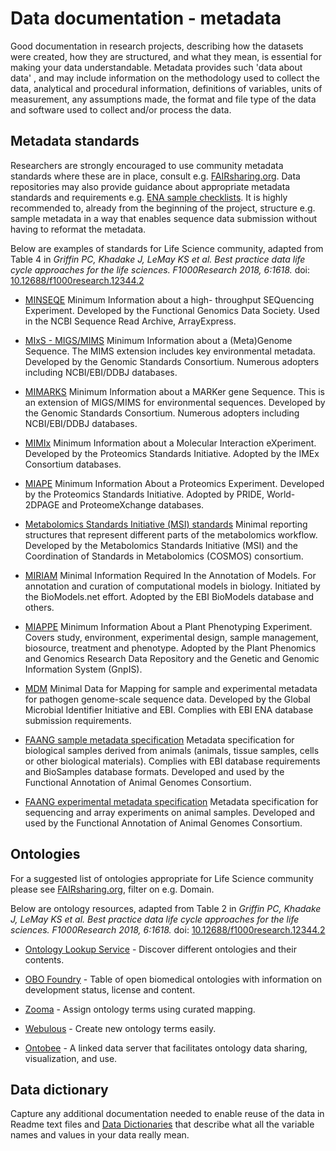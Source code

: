 # Data documentation - metadata 
Good documentation in research projects, describing how the datasets were created, how they are structured, and what they mean, is essential for making your data understandable. Metadata provides such 'data about data' , and may include information on the methodology used to collect the data, analytical and procedural information, definitions of variables, units of measurement, any assumptions made, the format and file type of the data and software used to collect and/or process the data.

## Metadata standards
Researchers are strongly encouraged to use community metadata standards where these are in place, consult e.g. [FAIRsharing.org](https://fairsharing.org/standards/?q=&selected_facets=status:Ready&selected_facets=expanded_onto_disciplines_exact:Life%20Science). Data repositories may also provide guidance about appropriate metadata standards and requirements e.g. [ENA sample checklists](https://www.ebi.ac.uk/ena/submit/checklists). It is highly recommended to, already from the beginning of the project, structure e.g. sample metadata in a way that enables sequence data submission  without having to reformat the metadata.

Below are examples of standards for Life Science community, adapted from Table 4 in *Griffin PC, Khadake J, LeMay KS et al. Best practice data life cycle approaches for the life sciences. F1000Research 2018, 6:1618.* doi: [10.12688/f1000research.12344.2](10.12688/f1000research.12344.2)

* [MINSEQE](http://fged.org/site_media/pdf/MINSEQE_1.0.pdf)
Minimum Information about a high- throughput SEQuencing Experiment. Developed by the Functional Genomics Data Society. Used in the NCBI Sequence Read Archive, ArrayExpress.  

* [MIxS - MIGS/MIMS](http://wiki.gensc.org/index.php?title=MIGS/MIMS)
Minimum Information about a (Meta)Genome Sequence. The  MIMS extension includes key environmental metadata. Developed by the Genomic Standards Consortium. Numerous adopters including NCBI/EBI/DDBJ databases.

* [MIMARKS](http://wiki.gensc.org/index.php?title=MIMARKS)
Minimum Information about a MARKer gene Sequence. This is an extension of MIGS/MIMS for environmental sequences. Developed by the Genomic Standards Consortium. Numerous adopters including NCBI/EBI/DDBJ databases.

* [MIMIx](http://www.psidev.info/mimix)
Minimum Information about a Molecular Interaction eXperiment. Developed by the Proteomics Standards Initiative. Adopted by the IMEx Consortium databases.
	
* [MIAPE](http://www.psidev.info/miape)
Minimum Information About a Proteomics Experiment. Developed by the Proteomics Standards Initiative. Adopted by PRIDE, World-2DPAGE and ProteomeXchange databases.
	
* [Metabolomics Standards Initiative (MSI) standards](http://www.metabolomics-msi.org/)
Minimal reporting structures that represent different parts of the metabolomics workflow. Developed by the Metabolomics Standards Initiative (MSI) and the Coordination of Standards in Metabolomics (COSMOS) consortium.

* [MIRIAM](http://co.mbine.org/standards/miriam)
Minimal Information Required In the Annotation of Models. For annotation and curation of computational models in biology. Initiated by the BioModels.net effort. Adopted by the EBI BioModels database and others.

* [MIAPPE](http://cropnet.pl/phenotypes/wp-content/uploads/2016/04/MIAPPE.pdf)
Minimum Information About a Plant Phenotyping Experiment. Covers study, environment, experimental design, sample management, biosource, treatment and phenotype. Adopted by the Plant Phenomics and Genomics Research Data Repository and the Genetic and Genomic Information System (GnpIS).

* [MDM](http://www.ebi.ac.uk/ena/submit/pathogen-data)
Minimal Data for Mapping for sample and experimental metadata for pathogen genome-scale sequence data. Developed by the Global Microbial Identifier Initiative and EBI. Complies with EBI ENA database submission requirements.

* [FAANG sample metadata specification](https://github.com/FAANG/faang-metadata/blob/master/docs/faang_sample_metadata.md)
Metadata specification for biological samples derived from animals (animals, tissue samples, cells or other biological materials). Complies with EBI database requirements and BioSamples database formats. Developed and used by the Functional Annotation of Animal Genomes Consortium.

* [FAANG experimental metadata specification](https://github.com/FAANG/faang-metadata/blob/master/docs/faang_experiment_metadata.md)
Metadata specification for sequencing and array experiments on animal samples. Developed and used by the Functional Annotation of Animal Genomes Consortium.

## Ontologies

For a suggested list of ontologies appropriate for Life Science community please see [FAIRsharing.org](https://fairsharing.org/standards/?q=&selected_facets=status:Ready&selected_facets=expanded_onto_disciplines_exact:%20Life%20Science&selected_facets=type_exact:terminology%20artifact), filter on e.g. Domain.

Below are ontology resources, adapted from Table 2 in *Griffin PC, Khadake J, LeMay KS et al. Best practice data life cycle approaches for the life sciences. F1000Research 2018, 6:1618.* doi: [10.12688/f1000research.12344.2](10.12688/f1000research.12344.2)

* [Ontology Lookup Service](http://www.ebi.ac.uk/ols/) - 
Discover different ontologies and their contents.

* [OBO Foundry](http://obofoundry.org/) - Table of open biomedical ontologies with information
on development status, license and content.

* [Zooma](http://www.ebi.ac.uk/spot/zooma/) - Assign ontology terms using curated mapping.

* [Webulous](https://www.ebi.ac.uk/efo/webulous/) - 
Create new ontology terms easily.

* [Ontobee](http://www.ontobee.org) - A linked data server that facilitates ontology data
sharing, visualization, and use.

## Data dictionary

Capture any additional documentation needed to enable reuse of the data in Readme text files and [Data Dictionaries](https://help.osf.io/hc/en-us/articles/360019739054-How-to-Make-a-Data-Dictionary) that describe what all the variable names and values in your data really mean.
